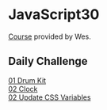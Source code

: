 ﻿# JavaScript30

[Course](https://JavaScript30.com) provided by Wes.

## Daily Challenge

[01 Drum Kit](https://changclaire30.github.io/javascript30/01-JavaScript-Drum-Kit/index-START.html)  
[02 Clock](https://changclaire30.github.io/javascript30/02-JS-and-CSS-Clock/index-START.html)  
[02 Update CSS Variables](https://changclaire30.github.io/javascript30/03-CSS-Variables/index-START.html)  